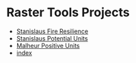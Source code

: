 # Raster Tools Projects
- [Stanislaus Fire Resilience](./Pages/fireresilience.html)
- [Stanislaus Potential Units](./Pages/potential_units.html)
- [Malheur Positive Units](./Pages/positive.html)
- [index](./index.html)

